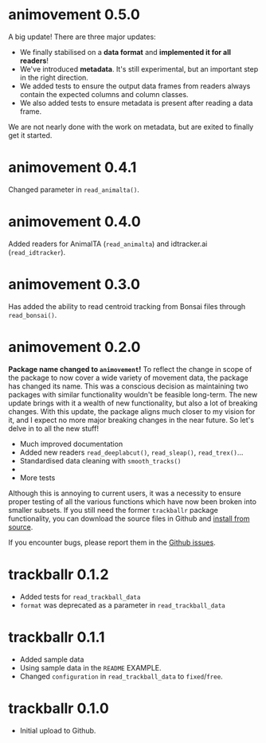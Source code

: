 # animovement 0.5.0
A big update! There are three major updates:
- We finally stabilised on a **data format** and **implemented it for all readers**! 
- We've introduced **metadata**. It's still experimental, but an important step in the right direction.
- We added tests to ensure the output data frames from readers always contain the expected columns and column classes.
- We also added tests to ensure metadata is present after reading a data frame.

We are not nearly done with the work on metadata, but are exited to finally get it started.

# animovement 0.4.1

Changed parameter in `read_animalta()`.

# animovement 0.4.0

Added readers for AnimalTA (`read_animalta`) and idtracker.ai (`read_idtracker`).

# animovement 0.3.0

Has added the ability to read centroid tracking from Bonsai files through `read_bonsai()`.

# animovement 0.2.0

**Package name changed to `animovement`!** To reflect the change in scope of the package to now cover a wide variety of movement data, the package has changed its name. This was a conscious decision as maintaining two packages with similar functionality wouldn't be feasible long-term. The new update brings with it a wealth of new functionality, but also a lot of breaking changes. With this update, the package aligns much closer to my vision for it, and I expect no more major breaking changes in the near future. So let's delve in to all the new stuff!

* Much improved documentation
* Added new readers `read_deeplabcut()`, `read_sleap()`, `read_trex()`...
* Standardised data cleaning with `smooth_tracks()`
* 
* More tests

Although this is annoying to current users, it was a necessity to ensure proper testing of all the various functions which have now been broken into smaller subsets. If you still need the former `trackballr` package functionality, you can download the source files in Github and [install from source](https://stackoverflow.com/a/1474125).

If you encounter bugs, please report them in the [Github issues](https://github.com/roaldarbol/animovement/issues).

# trackballr 0.1.2

* Added tests for `read_trackball_data`
* `format` was deprecated as a parameter in `read_trackball_data`

# trackballr 0.1.1

* Added sample data
* Using sample data in the `README` EXAMPLE.
* Changed `configuration` in `read_trackball_data` to `fixed`/`free`.

# trackballr 0.1.0

* Initial upload to Github.
